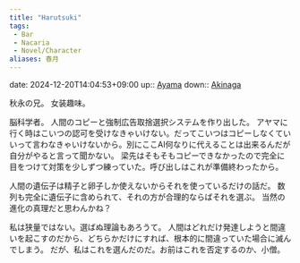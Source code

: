 ```yaml
---
title: "Harutsuki"
tags:
 - Bar
 - Nacaria
 - Novel/Character
aliases: 春月
---
```


date: 2024-12-20T14:04:53+09:00
up:: [Ayama](Ayama.md)
down:: [Akinaga](Akinaga.md)

秋永の兄。
女装趣味。

脳科学者。
人間のコピーと強制広告取捨選択システムを作り出した。
アヤマに行く時はこいつの認可を受けなきゃいけない。だってこいつはコピーしなくていいって言わなきゃいけないから。別にここAI何なりに代えることは出来るんだが自分がやると言って聞かない。
梁先はそもそもコピーできなかったので完全に目をつけて対策を少しずつ練っていた。呼び出しはこれが準備終わったから。


人間の遺伝子は精子と卵子しか使えないからそれを使っているだけの話だ。
数列も完全に遺伝子に含められて、それの方が合理的ならばそれを選ぶ。
当然の進化の真理だと思わんかね？

私は狭量ではない。選ばぬ理論もあろうて。
人間はどれだけ発達しようと間違いを起こすのだから、どちらかだけにすれば、根本的に間違っていた場合に滅んでしまう。
だが、私はこれを選んだのだ。お前はこれを否定するのか、小僧。











